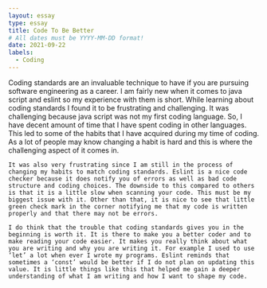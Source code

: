 ```yaml
---
layout: essay
type: essay
title: Code To Be Better
# All dates must be YYYY-MM-DD format!
date: 2021-09-22
labels:
  - Coding
---
```


Coding standards are an invaluable technique to have if you are pursuing software engineering as a career. I am fairly new when it comes to java script and eslint so my experience with them is short. While learning about coding standards I found it to be frustrating and challenging. It was challenging because java script was not my first coding language. So, I have decent amount of time that I have spent coding in other languages. This led to some of the habits that I have acquired during my time of coding. As a lot of people may know changing a habit is hard and this is where the challenging aspect of it comes in. 

	It was also very frustrating since I am still in the process of changing my habits to match coding standards. Eslint is a nice code checker because it does notify you of errors as well as bad code structure and coding choices. The downside to this compared to others is that it is a little slow when scanning your code. This must be my biggest issue with it. Other than that, it is nice to see that little green check mark in the corner notifying me that my code is written properly and that there may not be errors.
  
	I do think that the trouble that coding standards gives you in the beginning is worth it. It is there to make you a better coder and to make reading your code easier. It makes you really think about what you are writing and why you are writing it. For example I used to use ‘let’ a lot when ever I wrote my programs. Eslint reminds that sometimes a ‘const’ would be better if I do not plan on updating this value. It is little things like this that helped me gain a deeper understanding of what I am writing and how I want to shape my code.
